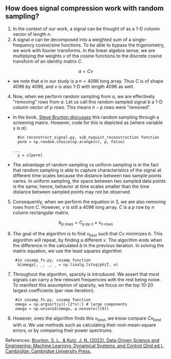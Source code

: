 ## How does signal compression work with random sampling?

1. In the context of our work, a signal can be thought of as a 1-D column vector of length $n$. 
2. A signal $a$ can be decomposed into a weighted sum of a single-frequency cosine/sine functions. To be able to bypass the trigonometry, we work with fourier transforms. In the linear algebra sense, we are multiplying the weights $v$ of the cosine functions to the discrete cosine transform of an identity matrix $C$. 
   
$$ a = Cv $$

- we note that $a$ in our study is a $n=4096$ long array. Thus $C$ is of shape $4096$ by $4096$, and $v$ is also 1-D with length $4096$ as well.

4. Now, when we perform random sampling from $a$, we are effectively "removing" rows from $a$. Let us call this random sampled signal $b$ a 1-D column vector of $p$ rows. This means $n-p$ rows were "removed". 

- In the book, [Steve Brunton discusses](https://databookuw.com/page-2/page-13/) this random sampling through a screening matrix. However, code for this is depicted as (where variable y is $a$):

        #in reconstruct_signal.py, sub_nyquist_reconstruction function
        perm = np.random.choice(np.arange(n), p, False)

      ...
        y = x[perm]

- The advantage of random sampling vs uniform sampling is in the fact that random sampling is able to capture characteristics of the signal at different time scales because the distance between two sample points varies. In uniform sampling, the space between two sampled data points is the same; hence, behavior at time scales smaller than the time distance between sampled points may not be observed. 

5. Consequently, when we perform the equation in 3, we are also removing rows from $C$. However, $v$ is still a 4096 long array. $C$ is a $p$ row by $n$ column rectangular matrix.

$$ b_{p\ rows} = C_{p\ by\ n} \times v_{n\ rows} $$

6. The goal of the algorithm is to find $v_{best}$ such that $Cv$ minimizes $b$. This algorithm will repeat, by finding a different $v$. The algorithm ends when the difference in the calculated $b$ in the previous iteration. In solving the matrix equation, we use the least squares algorithm

        #in cosamp_fn.py, cosamp function
         b[omega], _, _, _ = np.linalg.lstsq(phiT, u)

7. Throughout the algorithm, sparsity is introduced. We assert that most signals can carry a few relevant frequencies with the rest being noise. To manifest this assumption of sparsity, we focus on the top 10-20 largest coefficients (per new iteration).

        #in cosamp_fn.py, cosamp function
        omega = np.argsort(y)[-(2*s):] # large components
        omega = np.union1d(omega, a.nonzero()[0])


9. However, ones the algorithm finds this $v_{best}$, we know compare $Cv_{best}$ with $a$. We use methods such as calculating their root-mean-square errors, or by comparing their power spectrums.

References: [Brunton, S. L., & Kutz, J. N. (2022). Data-Driven Science and Engineering: Machine Learning, Dynamical Systems, and Control (2nd ed.). Cambridge: Cambridge University Press.](https://databookuw.com/)